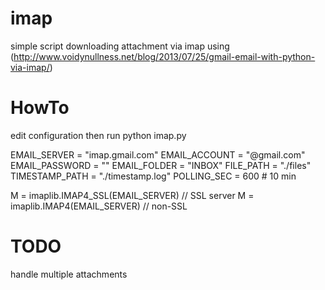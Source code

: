 # imap
simple script downloading attachment via imap
using (http://www.voidynullness.net/blog/2013/07/25/gmail-email-with-python-via-imap/)

# HowTo
edit configuration then run python imap.py

EMAIL_SERVER = "imap.gmail.com"
EMAIL_ACCOUNT = "@gmail.com"
EMAIL_PASSWORD = ""
EMAIL_FOLDER = "INBOX"
FILE_PATH = "./files"
TIMESTAMP_PATH = "./timestamp.log"
POLLING_SEC = 600 # 10 min

M = imaplib.IMAP4_SSL(EMAIL_SERVER) // SSL server
M = imaplib.IMAP4(EMAIL_SERVER) // non-SSL

# TODO
handle multiple attachments
